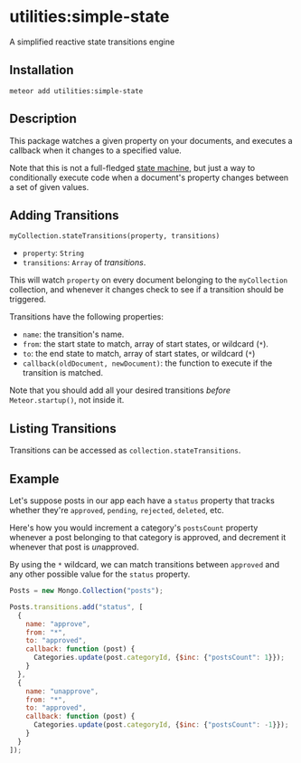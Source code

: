 # utilities:simple-state

A simplified reactive state transitions engine 

## Installation

```
meteor add utilities:simple-state
```

## Description

This package watches a given property on your documents, and executes a callback when it changes to a specified value. 

Note that this is not a full-fledged [state machine](https://atmospherejs.com/natestrauser/statemachine), but just a way to conditionally execute code when a document's property changes between a set of given values. 

## Adding Transitions

`myCollection.stateTransitions(property, transitions)`

- `property`: `String`
- `transitions`: `Array` of *transitions*.

This will watch `property` on every document belonging to the `myCollection` collection, and whenever it changes check to see if a transition should be triggered. 

Transitions have the following properties:

- `name`: the transition's name.
- `from`: the start state to match, array of start states, or wildcard (`*`).
- `to`: the end state to match, array of start states, or wildcard (`*`)
- `callback(oldDocument, newDocument)`: the function to execute if the transition is matched. 

Note that you should add all your desired transitions *before* `Meteor.startup()`, not inside it. 

## Listing Transitions

Transitions can be accessed as `collection.stateTransitions`.

## Example

Let's suppose posts in our app each have a `status` property that tracks whether they're `approved`, `pending`, `rejected`, `deleted`, etc. 

Here's how you would increment a category's `postsCount` property whenever a post belonging to that category is approved, and decrement it whenever that post is *un*approved. 

By using the `*` wildcard, we can match transitions between `approved` and any other possible value for the `status` property.

```js
Posts = new Mongo.Collection("posts");

Posts.transitions.add("status", [
  {
    name: "approve",
    from: "*",
    to: "approved",
    callback: function (post) {
      Categories.update(post.categoryId, {$inc: {"postsCount": 1}});
    }
  },
  {
    name: "unapprove",
    from: "*",
    to: "approved",
    callback: function (post) {
      Categories.update(post.categoryId, {$inc: {"postsCount": -1}});
    }
  }
]);
```
